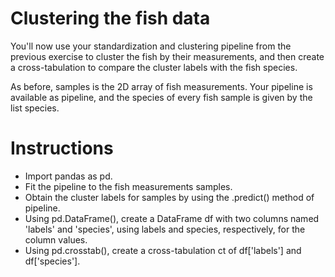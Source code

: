 # Clustering the fish data
You'll now use your standardization and clustering pipeline from the previous exercise to cluster the fish by their measurements, and then create a cross-tabulation to compare the cluster labels with the fish species.

As before, samples is the 2D array of fish measurements. Your pipeline is available as pipeline, and the species of every fish sample is given by the list species.

# Instructions
- Import pandas as pd.
- Fit the pipeline to the fish measurements samples.
- Obtain the cluster labels for samples by using the .predict() method of pipeline.
- Using pd.DataFrame(), create a DataFrame df with two columns named 'labels' and 'species', using labels and species, respectively, for the column values.
- Using pd.crosstab(), create a cross-tabulation ct of df['labels'] and df['species']. 

